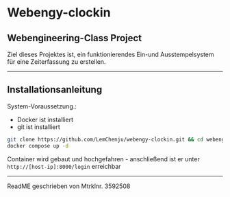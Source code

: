 # Webengy-clockin

## Webengineering-Class Project

Ziel dieses Projektes ist, ein funktionierendes Ein-und Ausstempelsystem für eine Zeiterfassung zu erstellen.

---

## Installationsanleitung

System-Voraussetzung.:

- Docker ist installiert
- git ist installiert

```bash
git clone https://github.com/LemChenju/webengy-clockin.git && cd webengy-clockin
docker compose up -d
```

Container wird gebaut und hochgefahren - anschließend ist er unter `http://[host-ip]:8000/login` erreichbar

---

ReadME geschrieben von Mtrklnr. 3592508
